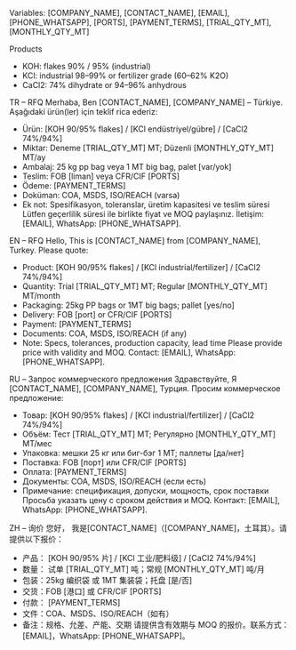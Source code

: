 Variables: [COMPANY_NAME], [CONTACT_NAME], [EMAIL], [PHONE_WHATSAPP], [PORTS], [PAYMENT_TERMS], [TRIAL_QTY_MT], [MONTHLY_QTY_MT]

Products
- KOH: flakes 90% / 95% (industrial)
- KCl: industrial 98–99% or fertilizer grade (60–62% K2O)
- CaCl2: 74% dihydrate or 94–96% anhydrous

TR – RFQ
Merhaba,
Ben [CONTACT_NAME], [COMPANY_NAME] – Türkiye. Aşağıdaki ürün(ler) için teklif rica ederiz:
- Ürün: [KOH 90/95% flakes] / [KCl endüstriyel/gübre] / [CaCl2 74%/94%]
- Miktar: Deneme [TRIAL_QTY_MT] MT; Düzenli [MONTHLY_QTY_MT] MT/ay
- Ambalaj: 25 kg pp bag veya 1 MT big bag, palet [var/yok]
- Teslim: FOB [liman] veya CFR/CIF [PORTS]
- Ödeme: [PAYMENT_TERMS]
- Doküman: COA, MSDS, ISO/REACH (varsa)
- Ek not: Spesifikasyon, toleranslar, üretim kapasitesi ve teslim süresi
Lütfen geçerlilik süresi ile birlikte fiyat ve MOQ paylaşınız. İletişim: [EMAIL], WhatsApp: [PHONE_WHATSAPP].

EN – RFQ
Hello,
This is [CONTACT_NAME] from [COMPANY_NAME], Turkey. Please quote:
- Product: [KOH 90/95% flakes] / [KCl industrial/fertilizer] / [CaCl2 74%/94%]
- Quantity: Trial [TRIAL_QTY_MT] MT; Regular [MONTHLY_QTY_MT] MT/month
- Packaging: 25kg PP bags or 1MT big bags; pallet [yes/no]
- Delivery: FOB [port] or CFR/CIF [PORTS]
- Payment: [PAYMENT_TERMS]
- Documents: COA, MSDS, ISO/REACH (if any)
- Note: Specs, tolerances, production capacity, lead time
Please provide price with validity and MOQ. Contact: [EMAIL], WhatsApp: [PHONE_WHATSAPP].

RU – Запрос коммерческого предложения
Здравствуйте,
Я [CONTACT_NAME], [COMPANY_NAME], Турция. Просим коммерческое предложение:
- Товар: [KOH 90/95% flakes] / [KCl industrial/fertilizer] / [CaCl2 74%/94%]
- Объём: Тест [TRIAL_QTY_MT] МТ; Регулярно [MONTHLY_QTY_MT] МТ/мес
- Упаковка: мешки 25 кг или биг-бэг 1 МТ; паллеты [да/нет]
- Поставка: FOB [порт] или CFR/CIF [PORTS]
- Оплата: [PAYMENT_TERMS]
- Документы: COA, MSDS, ISO/REACH (если есть)
- Примечание: спецификация, допуски, мощность, срок поставки
Просьба указать цену с сроком действия и MOQ. Контакт: [EMAIL], WhatsApp: [PHONE_WHATSAPP].

ZH – 询价
您好，
我是[CONTACT_NAME]（[COMPANY_NAME]，土耳其）。请提供以下报价：
- 产品： [KOH 90/95% 片] / [KCl 工业/肥料级] / [CaCl2 74%/94%]
- 数量： 试单 [TRIAL_QTY_MT] 吨；常规 [MONTHLY_QTY_MT] 吨/月
- 包装：25kg 编织袋 或 1MT 集装袋；托盘 [是/否]
- 交货：FOB [港口] 或 CFR/CIF [PORTS]
- 付款： [PAYMENT_TERMS]
- 文件：COA、MSDS、ISO/REACH（如有）
- 备注：规格、允差、产能、交期
请提供含有效期与 MOQ 的报价。联系方式：[EMAIL]，WhatsApp: [PHONE_WHATSAPP]。
